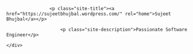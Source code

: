 <div class="wrap">

		
					<p class="site-title"><a href="https://sujeetbhujbal.wordpress.com/" rel="home">Sujeet Bhujbal</a></p>
		
						<p class="site-description">Passionate Software Engineer</p>
		
	</div>
